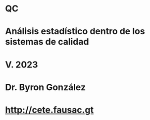 # QC
# Análisis estadístico dentro de los sistemas de calidad 
# V. 2023
# Dr. Byron González
# http://cete.fausac.gt
